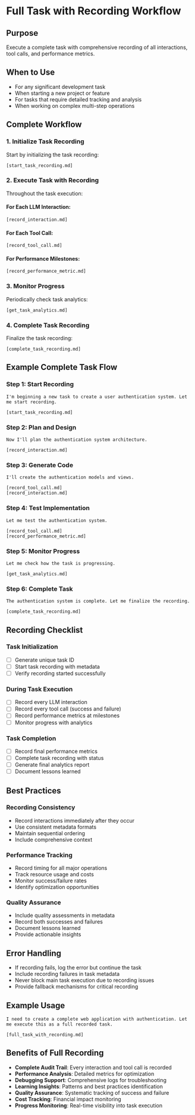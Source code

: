# Full Task with Recording Workflow

## Purpose
Execute a complete task with comprehensive recording of all interactions, tool calls, and performance metrics.

## When to Use
- For any significant development task
- When starting a new project or feature
- For tasks that require detailed tracking and analysis
- When working on complex multi-step operations

## Complete Workflow

### 1. Initialize Task Recording
Start by initializing the task recording:
```
[start_task_recording.md]
```

### 2. Execute Task with Recording
Throughout the task execution:

#### For Each LLM Interaction:
```
[record_interaction.md]
```

#### For Each Tool Call:
```
[record_tool_call.md]
```

#### For Performance Milestones:
```
[record_performance_metric.md]
```

### 3. Monitor Progress
Periodically check task analytics:
```
[get_task_analytics.md]
```

### 4. Complete Task Recording
Finalize the task recording:
```
[complete_task_recording.md]
```

## Example Complete Task Flow

### Step 1: Start Recording
```
I'm beginning a new task to create a user authentication system. Let me start recording.

[start_task_recording.md]
```

### Step 2: Plan and Design
```
Now I'll plan the authentication system architecture.

[record_interaction.md]
```

### Step 3: Generate Code
```
I'll create the authentication models and views.

[record_tool_call.md]
[record_interaction.md]
```

### Step 4: Test Implementation
```
Let me test the authentication system.

[record_tool_call.md]
[record_performance_metric.md]
```

### Step 5: Monitor Progress
```
Let me check how the task is progressing.

[get_task_analytics.md]
```

### Step 6: Complete Task
```
The authentication system is complete. Let me finalize the recording.

[complete_task_recording.md]
```

## Recording Checklist

### Task Initialization
- [ ] Generate unique task ID
- [ ] Start task recording with metadata
- [ ] Verify recording started successfully

### During Task Execution
- [ ] Record every LLM interaction
- [ ] Record every tool call (success and failure)
- [ ] Record performance metrics at milestones
- [ ] Monitor progress with analytics

### Task Completion
- [ ] Record final performance metrics
- [ ] Complete task recording with status
- [ ] Generate final analytics report
- [ ] Document lessons learned

## Best Practices

### Recording Consistency
- Record interactions immediately after they occur
- Use consistent metadata formats
- Maintain sequential ordering
- Include comprehensive context

### Performance Tracking
- Record timing for all major operations
- Track resource usage and costs
- Monitor success/failure rates
- Identify optimization opportunities

### Quality Assurance
- Include quality assessments in metadata
- Record both successes and failures
- Document lessons learned
- Provide actionable insights

## Error Handling
- If recording fails, log the error but continue the task
- Include recording failures in task metadata
- Never block main task execution due to recording issues
- Provide fallback mechanisms for critical recording

## Example Usage
```
I need to create a complete web application with authentication. Let me execute this as a full recorded task.

[full_task_with_recording.md]
```

## Benefits of Full Recording
- **Complete Audit Trail**: Every interaction and tool call is recorded
- **Performance Analysis**: Detailed metrics for optimization
- **Debugging Support**: Comprehensive logs for troubleshooting
- **Learning Insights**: Patterns and best practices identification
- **Quality Assurance**: Systematic tracking of success and failure
- **Cost Tracking**: Financial impact monitoring
- **Progress Monitoring**: Real-time visibility into task execution